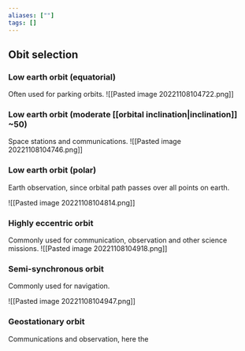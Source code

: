 ```yaml
---
aliases: [""]
tags: []
---
```


## Obit selection

### Low earth orbit (equatorial)
Often used for parking orbits.
![[Pasted image 20221108104722.png]]

### Low earth orbit (moderate [[orbital inclination|inclination]] ~50)
Space stations and communications.
![[Pasted image 20221108104746.png]]

### Low earth orbit (polar)
Earth observation, since orbital path passes over all points on earth.

![[Pasted image 20221108104814.png]]

### Highly eccentric orbit
Commonly used for communication, observation and other science missions.
![[Pasted image 20221108104918.png]]

### Semi-synchronous orbit
Commonly used for navigation.

![[Pasted image 20221108104947.png]]

### Geostationary orbit
Communications and observation, here the